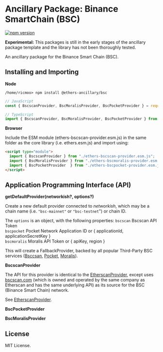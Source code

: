 Ancillary Package: Binance SmartChain (BSC)
===========================================

[![npm version](https://badge.fury.io/js/%40ethers-ancillary%2Fbsc.svg)](https://www.npmjs.com/package/@ethers-ancillary/bsc)

**Experimental:** This packages is still in the early stages
of the ancillary package template and the library has not
been thoroughly tested.

An ancillary package for the Binance Smart Chain (BSC).


Installing and Importing
------------------------

**Node**

```
/home/ricmoo> npm install @ethers-ancillary/bsc
```

```javascript
// JavaScript
const { BscscanProvider, BscMoralisProvider, BscPocketProvider } = require("@ethers-ancillary/bsc");

// TypeScript
import { BscscanProvider, BscMoralisProvider, BscPocketProvider } from "@ethers-ancillary/bsc";
```

**Browser**

Include the ESM module (ethers-bscscan-provider.esm.js) in the same folder as the
core library (i.e. ethers.esm.js) and import using:

```html
<script type="module">
  import { BscscanProvider } from "./ethers-bscscan-provider.esm.js";
  import { BscMoralisProvider } from "./ethers-bscmoralis-provider.esm.js";
  import { BscPocketProvider  } from "./ethers-bscpocket-provider.esm.js";
</script>
```


Application Programming Interface (API)
---------------------------------------

**getDefaultProvider(networkish?, options?)**

Create a new default provider connected to *networkish*, which may
be a chain name (i.e. `"bsc-mainnet"` or `"bsc-testnet`") or chain ID.

The `options` is an object, with the following properties:
`bscscan`	Bscscan API Token	
`bscpocket`	Pocket Network Application ID or { applicationId, applicationSecretKey }	 
`bscmoralis` Moralis API Token or { apiKey, region }

This will create a FallbackProvider, backed by all popular Third-Party
BSC services ([Bsccsan](https://bscscan.com), [Pocket](https://pokt.network/), [Moralis](https://moralis.io/speedy-nodes/)).


**BscscanProvider**

The API for this provider is identical to the [EtherscanProvider](https://docs.ethers.io/v5/api/providers/api-providers/#EtherscanProvider),
except uses [bscscan.com](https://bscscan.com) (which is owned and operated by
the same company as Etherscan and has the same underlying API) as its source for
the BSC (Binance Smart Chain) network.

See [EtherscanProvider](https://docs.ethers.io/v5/api/providers/api-providers/#EtherscanProvider).

**BscPocketProvider**

**BscMoralisProvider**

License
-------

MIT License.
